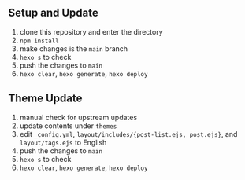 ## Setup and Update

1. clone this repository and enter the directory
2. `npm install`
3. make changes is the `main` branch
4. `hexo s` to check
5. push the changes to `main`
6. `hexo clear`, `hexo generate`, `hexo deploy`

## Theme Update

1. manual check for upstream updates
2. update contents under `themes`
3. edit `_config.yml`, `layout/includes/{post-list.ejs, post.ejs}`, and `layout/tags.ejs` to English
4. push the changes to `main`
5. `hexo s` to check
6. `hexo clear`, `hexo generate`, `hexo deploy`

